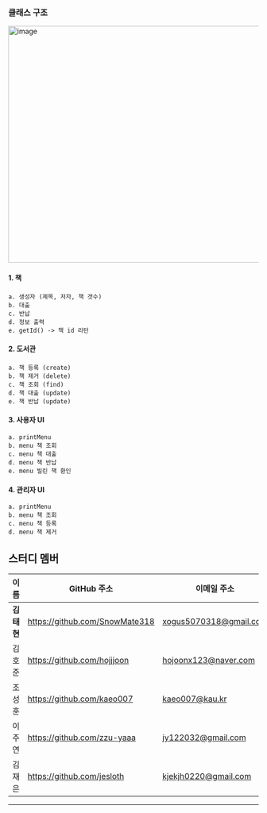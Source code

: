 



### 클래스 구조
<img width="905" height="477" alt="image" src="https://github.com/user-attachments/assets/739f0fa3-654a-4723-bc1c-84e5f37021b8" />


#### 1. 책
	a. 생성자 (제목, 저자, 책 갯수)
	b. 대출
	c. 반납
	d. 정보 출력
	e. getId() -> 책 id 리턴

#### 2. 도서관
	a. 책 등록 (create)
	b. 책 제거 (delete)
	c. 책 조회 (find)
	d. 책 대출 (update)
	e. 책 반납 (update)	

#### 3. 사용자 UI
	a. printMenu
	b. menu 책 조회
	c. menu 책 대출
	d. menu 책 반납
	e. menu 빌린 책 환인

#### 4. 관리자 UI
	a. printMenu
	b. menu 책 조회
	c. menu 책 등록
	d. menu 책 제거



## 스터디 멤버

| 이름   | GitHub 주소                                                | 이메일 주소               |
|--------|-------------------------------------------------------------|----------------------------|
| **김태현** |  https://github.com/SnowMate318  |   xogus5070318@gmail.com   |
| 김호준 |  https://github.com/hojjjoon  |   hojoonx123@naver.com   |
| 조성훈 |  https://github.com/kaeo007   |  kaeo007@kau.kr |
| 이주연 |  https://github.com/zzu-yaaa  |  jy122032@gmail.com    |
| 김재은 |  https://github.com/jesloth  |   kjekjh0220@gmail.com   |
---


